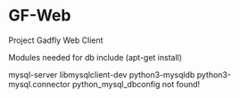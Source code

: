 # GF-Web
Project Gadfly Web Client

Modules needed for db include (apt-get install)

mysql-server
libmysqlclient-dev
python3-mysqldb
python3-mysql.connector
python_mysql_dbconfig not found!
